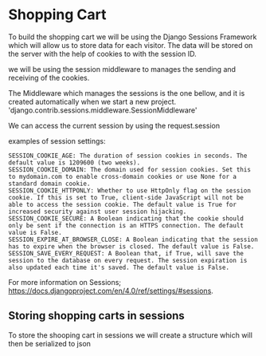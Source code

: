 # Shopping Cart

To build the shopping cart we will be using the Django Sessions Framework which will allow us to store data for each visitor. The data will be stored on the server with the help of cookies to with the session ID.

we will be using the session middleware to manages the sending and receiving of the cookies.

The Middleware which manages the sessions is the one bellow, and it is created automatically when we start a new project.
'django.contrib.sessions.middleware.SessionMiddleware'

We can access the current session by using the request.session

examples of session settings:

```
SESSION_COOKIE_AGE: The duration of session cookies in seconds. The default value is 1209600 (two weeks).
SESSION_COOKIE_DOMAIN: The domain used for session cookies. Set this to mydomain.com to enable cross-domain cookies or use None for a standard domain cookie.
SESSION_COOKIE_HTTPONLY: Whether to use HttpOnly flag on the session cookie. If this is set to True, client-side JavaScript will not be able to access the session cookie. The default value is True for increased security against user session hijacking.
SESSION_COOKIE_SECURE: A Boolean indicating that the cookie should only be sent if the connection is an HTTPS connection. The default value is False.
SESSION_EXPIRE_AT_BROWSER_CLOSE: A Boolean indicating that the session has to expire when the browser is closed. The default value is False.
SESSION_SAVE_EVERY_REQUEST: A Boolean that, if True, will save the session to the database on every request. The session expiration is also updated each time it's saved. The default value is False.
```

For more information on Sessions;
https://docs.djangoproject.com/en/4.0/ref/settings/#sessions.

## Storing shopping carts in sessions

To store the shooping cart in sessions we will create a structure which will then be serialized to json